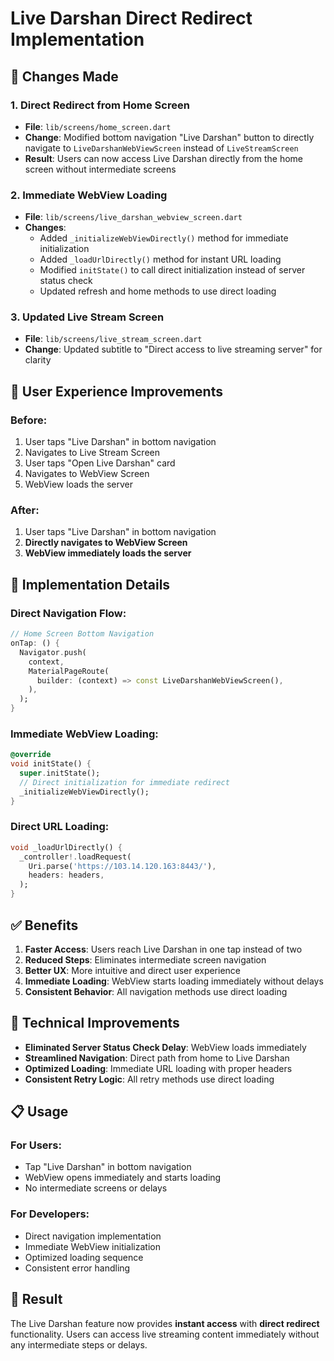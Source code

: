 # Live Darshan Direct Redirect Implementation

## 🎯 **Changes Made**

### **1. Direct Redirect from Home Screen**
- **File**: `lib/screens/home_screen.dart`
- **Change**: Modified bottom navigation "Live Darshan" button to directly navigate to `LiveDarshanWebViewScreen` instead of `LiveStreamScreen`
- **Result**: Users can now access Live Darshan directly from the home screen without intermediate screens

### **2. Immediate WebView Loading**
- **File**: `lib/screens/live_darshan_webview_screen.dart`
- **Changes**:
  - Added `_initializeWebViewDirectly()` method for immediate initialization
  - Added `_loadUrlDirectly()` method for instant URL loading
  - Modified `initState()` to call direct initialization instead of server status check
  - Updated refresh and home methods to use direct loading

### **3. Updated Live Stream Screen**
- **File**: `lib/screens/live_stream_screen.dart`
- **Change**: Updated subtitle to "Direct access to live streaming server" for clarity

## 🚀 **User Experience Improvements**

### **Before**:
1. User taps "Live Darshan" in bottom navigation
2. Navigates to Live Stream Screen
3. User taps "Open Live Darshan" card
4. Navigates to WebView Screen
5. WebView loads the server

### **After**:
1. User taps "Live Darshan" in bottom navigation
2. **Directly navigates to WebView Screen**
3. **WebView immediately loads the server**

## 📱 **Implementation Details**

### **Direct Navigation Flow**:
```dart
// Home Screen Bottom Navigation
onTap: () {
  Navigator.push(
    context,
    MaterialPageRoute(
      builder: (context) => const LiveDarshanWebViewScreen(),
    ),
  );
}
```

### **Immediate WebView Loading**:
```dart
@override
void initState() {
  super.initState();
  // Direct initialization for immediate redirect
  _initializeWebViewDirectly();
}
```

### **Direct URL Loading**:
```dart
void _loadUrlDirectly() {
  _controller!.loadRequest(
    Uri.parse('https://103.14.120.163:8443/'),
    headers: headers,
  );
}
```

## ✅ **Benefits**

1. **Faster Access**: Users reach Live Darshan in one tap instead of two
2. **Reduced Steps**: Eliminates intermediate screen navigation
3. **Better UX**: More intuitive and direct user experience
4. **Immediate Loading**: WebView starts loading immediately without delays
5. **Consistent Behavior**: All navigation methods use direct loading

## 🔧 **Technical Improvements**

- **Eliminated Server Status Check Delay**: WebView loads immediately
- **Streamlined Navigation**: Direct path from home to Live Darshan
- **Optimized Loading**: Immediate URL loading with proper headers
- **Consistent Retry Logic**: All retry methods use direct loading

## 📋 **Usage**

### **For Users**:
- Tap "Live Darshan" in bottom navigation
- WebView opens immediately and starts loading
- No intermediate screens or delays

### **For Developers**:
- Direct navigation implementation
- Immediate WebView initialization
- Optimized loading sequence
- Consistent error handling

## 🎉 **Result**

The Live Darshan feature now provides **instant access** with **direct redirect** functionality. Users can access live streaming content immediately without any intermediate steps or delays.

